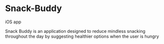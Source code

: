 # Snack-Buddy
iOS app

Snack Buddy is an application designed to reduce mindless snacking throughout the day by suggesting healthier options when the user is hungry
